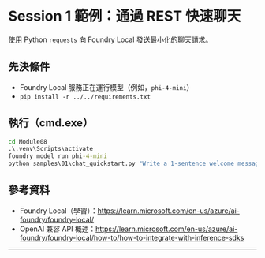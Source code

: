 <!--
CO_OP_TRANSLATOR_METADATA:
{
  "original_hash": "15ab280cc2acd8bbf545cc9a78a408bf",
  "translation_date": "2025-09-22T11:48:35+00:00",
  "source_file": "Module08/samples/01/README.md",
  "language_code": "tw"
}
-->
# Session 1 範例：通過 REST 快速聊天

使用 Python `requests` 向 Foundry Local 發送最小化的聊天請求。

## 先決條件
- Foundry Local 服務正在運行模型（例如，`phi-4-mini`）
- `pip install -r ../../requirements.txt`

## 執行（cmd.exe）
```cmd
cd Module08
.\.venv\Scripts\activate
foundry model run phi-4-mini
python samples\01\chat_quickstart.py "Write a 1-sentence welcome message."
```

## 參考資料
- Foundry Local（學習）：https://learn.microsoft.com/en-us/azure/ai-foundry/foundry-local/
- OpenAI 兼容 API 概述：https://learn.microsoft.com/en-us/azure/ai-foundry/foundry-local/how-to/how-to-integrate-with-inference-sdks

---

